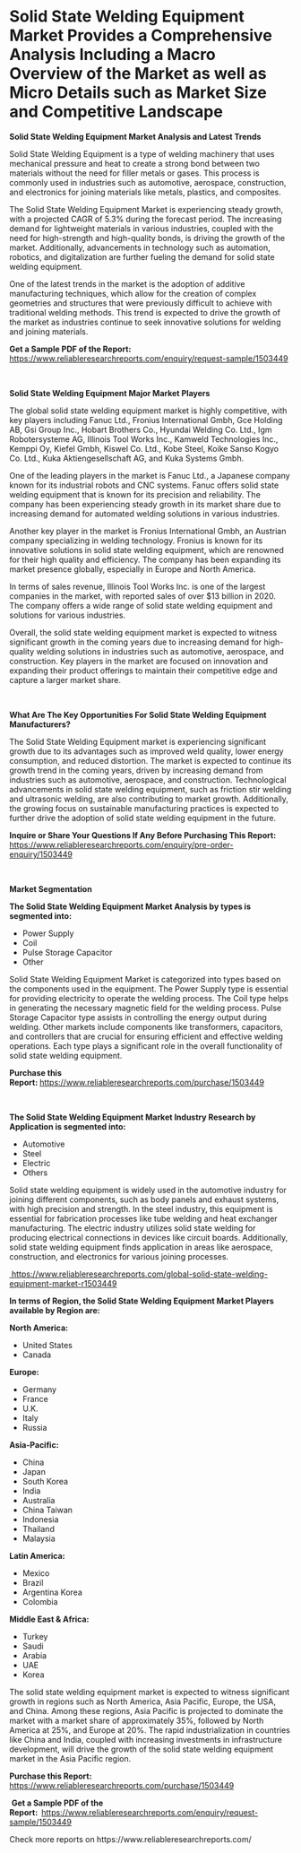 <p><h1>Solid State Welding Equipment Market Provides a Comprehensive Analysis Including a Macro Overview of the Market as well as Micro Details such as Market Size and Competitive Landscape</h1></p><p><strong>Solid State Welding Equipment Market Analysis and Latest Trends</strong></p>
<p><p>Solid State Welding Equipment is a type of welding machinery that uses mechanical pressure and heat to create a strong bond between two materials without the need for filler metals or gases. This process is commonly used in industries such as automotive, aerospace, construction, and electronics for joining materials like metals, plastics, and composites.</p><p>The Solid State Welding Equipment Market is experiencing steady growth, with a projected CAGR of 5.3% during the forecast period. The increasing demand for lightweight materials in various industries, coupled with the need for high-strength and high-quality bonds, is driving the growth of the market. Additionally, advancements in technology such as automation, robotics, and digitalization are further fueling the demand for solid state welding equipment.</p><p>One of the latest trends in the market is the adoption of additive manufacturing techniques, which allow for the creation of complex geometries and structures that were previously difficult to achieve with traditional welding methods. This trend is expected to drive the growth of the market as industries continue to seek innovative solutions for welding and joining materials.</p></p>
<p><strong>Get a Sample PDF of the Report:&nbsp;</strong> <a href="https://www.reliableresearchreports.com/enquiry/request-sample/1503449">https://www.reliableresearchreports.com/enquiry/request-sample/1503449</a></p>
<p>&nbsp;</p>
<p><strong>Solid State Welding Equipment Major Market Players</strong></p>
<p><p>The global solid state welding equipment market is highly competitive, with key players including Fanuc Ltd., Fronius International Gmbh, Gce Holding AB, Gsi Group Inc., Hobart Brothers Co., Hyundai Welding Co. Ltd., Igm Robotersysteme AG, Illinois Tool Works Inc., Kamweld Technologies Inc., Kemppi Oy, Kiefel Gmbh, Kiswel Co. Ltd., Kobe Steel, Koike Sanso Kogyo Co. Ltd., Kuka Aktiengesellschaft AG, and Kuka Systems Gmbh.</p><p>One of the leading players in the market is Fanuc Ltd., a Japanese company known for its industrial robots and CNC systems. Fanuc offers solid state welding equipment that is known for its precision and reliability. The company has been experiencing steady growth in its market share due to increasing demand for automated welding solutions in various industries.</p><p>Another key player in the market is Fronius International Gmbh, an Austrian company specializing in welding technology. Fronius is known for its innovative solutions in solid state welding equipment, which are renowned for their high quality and efficiency. The company has been expanding its market presence globally, especially in Europe and North America.</p><p>In terms of sales revenue, Illinois Tool Works Inc. is one of the largest companies in the market, with reported sales of over $13 billion in 2020. The company offers a wide range of solid state welding equipment and solutions for various industries.</p><p>Overall, the solid state welding equipment market is expected to witness significant growth in the coming years due to increasing demand for high-quality welding solutions in industries such as automotive, aerospace, and construction. Key players in the market are focused on innovation and expanding their product offerings to maintain their competitive edge and capture a larger market share.</p></p>
<p>&nbsp;</p>
<p><strong>What Are The Key Opportunities For Solid State Welding Equipment Manufacturers?</strong></p>
<p><p>The Solid State Welding Equipment market is experiencing significant growth due to its advantages such as improved weld quality, lower energy consumption, and reduced distortion. The market is expected to continue its growth trend in the coming years, driven by increasing demand from industries such as automotive, aerospace, and construction. Technological advancements in solid state welding equipment, such as friction stir welding and ultrasonic welding, are also contributing to market growth. Additionally, the growing focus on sustainable manufacturing practices is expected to further drive the adoption of solid state welding equipment in the future.</p></p>
<p><strong>Inquire or Share Your Questions If Any Before Purchasing This Report:</strong> <a href="https://www.reliableresearchreports.com/enquiry/pre-order-enquiry/1503449">https://www.reliableresearchreports.com/enquiry/pre-order-enquiry/1503449</a></p>
<p>&nbsp;</p>
<p><strong>Market Segmentation</strong></p>
<p><strong>The Solid State Welding Equipment Market Analysis by types is segmented into:</strong></p>
<p><ul><li>Power Supply</li><li>Coil</li><li>Pulse Storage Capacitor</li><li>Other</li></ul></p>
<p><p>Solid State Welding Equipment Market is categorized into types based on the components used in the equipment. The Power Supply type is essential for providing electricity to operate the welding process. The Coil type helps in generating the necessary magnetic field for the welding process. Pulse Storage Capacitor type assists in controlling the energy output during welding. Other markets include components like transformers, capacitors, and controllers that are crucial for ensuring efficient and effective welding operations. Each type plays a significant role in the overall functionality of solid state welding equipment.</p></p>
<p><strong>Purchase this Report:&nbsp;</strong><a href="https://www.reliableresearchreports.com/purchase/1503449">https://www.reliableresearchreports.com/purchase/1503449</a></p>
<p>&nbsp;</p>
<p><strong>The Solid State Welding Equipment Market Industry Research by Application is segmented into:</strong></p>
<p><ul><li>Automotive</li><li>Steel</li><li>Electric</li><li>Others</li></ul></p>
<p><p>Solid state welding equipment is widely used in the automotive industry for joining different components, such as body panels and exhaust systems, with high precision and strength. In the steel industry, this equipment is essential for fabrication processes like tube welding and heat exchanger manufacturing. The electric industry utilizes solid state welding for producing electrical connections in devices like circuit boards. Additionally, solid state welding equipment finds application in areas like aerospace, construction, and electronics for various joining processes.</p></p>
<p><a href="https://www.reliableresearchreports.com/global-solid-state-welding-equipment-market-r1503449">&nbsp;https://www.reliableresearchreports.com/global-solid-state-welding-equipment-market-r1503449</a></p>
<p><strong>In terms of Region, the Solid State Welding Equipment Market Players available by Region are:</strong></p>
<p>
    <p> <strong> North America: </strong>
        <ul>
            <li>United States</li>
            <li>Canada</li>
        </ul>
        </p> 
    <p> <strong> Europe: </strong>
        <ul>
            <li>Germany</li>
            <li>France</li>
            <li>U.K.</li>
            <li>Italy</li>
            <li>Russia</li>
        </ul>
        </p> 
    <p> <strong> Asia-Pacific: </strong>
        <ul>
            <li>China</li>
            <li>Japan</li>
            <li>South Korea</li>
            <li>India</li>
            <li>Australia</li>
            <li>China Taiwan</li>
            <li>Indonesia</li>
            <li>Thailand</li>
            <li>Malaysia</li>
        </ul>
        </p> 
    <p> <strong> Latin America: </strong>
        <ul>
            <li>Mexico</li>
            <li>Brazil</li>
            <li>Argentina Korea</li>
            <li>Colombia</li>
        </ul>
        </p> 
    <p> <strong> Middle East & Africa: </strong>
        <ul>
            <li>Turkey</li>
            <li>Saudi</li>
            <li>Arabia</li>
            <li>UAE</li>
            <li>Korea</li>
        </ul>
    </p>
    </p>
<p><p>The solid state welding equipment market is expected to witness significant growth in regions such as North America, Asia Pacific, Europe, the USA, and China. Among these regions, Asia Pacific is projected to dominate the market with a market share of approximately 35%, followed by North America at 25%, and Europe at 20%. The rapid industrialization in countries like China and India, coupled with increasing investments in infrastructure development, will drive the growth of the solid state welding equipment market in the Asia Pacific region.</p></p>
<p><strong>Purchase this Report: </strong><a href="https://www.reliableresearchreports.com/purchase/1503449">https://www.reliableresearchreports.com/purchase/1503449</a></p>
<p>&nbsp;<strong>Get a Sample PDF of the Report:&nbsp;&nbsp;</strong><a href="https://www.reliableresearchreports.com/enquiry/request-sample/1503449">https://www.reliableresearchreports.com/enquiry/request-sample/1503449</a></p>
<p><strong></strong></p>
<p>Check more reports on https://www.reliableresearchreports.com/</p>